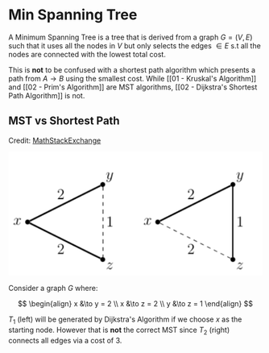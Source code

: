 # Min Spanning Tree

A Minimum Spanning Tree is a tree that is derived from a graph $G=(V, E)$ such that it uses all the nodes in $V$ but only selects the edges $\in E$ s.t all the nodes are connected with the lowest total cost. 

This is **not** to be confused with a shortest path algorithm which presents a path from $A\to B$ using the smallest cost. While [[01 - Kruskal's Algorithm]] and [[02 - Prim's Algorithm]] are MST algorithms, [[02 - Dijkstra's Shortest Path Algorithm]] is not. 

## MST vs Shortest Path

Credit: [MathStackExchange]()

![MST_vs_spanning.png](../../img/MST_vs_spanning.png)

Consider a graph $G$ where:

$$
\begin{align}
x &\to y = 2 \\
x &\to z = 2 \\
y &\to z = 1
\end{align}
$$

$T_1$ (left) will be generated by Dijkstra's Algorithm if we choose $x$ as the starting node. However that is **not** the correct MST since $T_2$ (right) connects all edges via a cost of 3. 